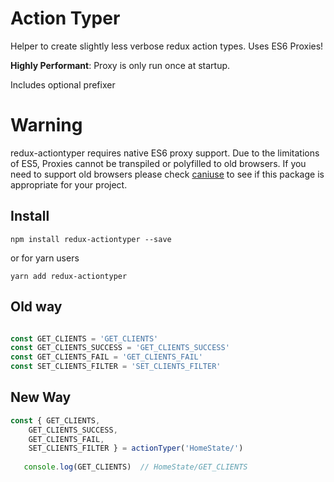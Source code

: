 # Action Typer

Helper to create slightly less verbose redux action types. Uses ES6 Proxies!

**Highly Performant**: Proxy is only run once at startup.

Includes optional prefixer 

# Warning

redux-actiontyper requires native ES6 proxy support. Due to the limitations of ES5, Proxies cannot be transpiled or polyfilled to old browsers. If you need to support old browsers please check [caniuse](https://caniuse.com/#feat=proxy) to see if this package is appropriate for your project.


## Install

`npm install redux-actiontyper --save`

or for yarn users

`yarn add redux-actiontyper`

## Old way

```javascript

const GET_CLIENTS = 'GET_CLIENTS'
const GET_CLIENTS_SUCCESS = 'GET_CLIENTS_SUCCESS'
const GET_CLIENTS_FAIL = 'GET_CLIENTS_FAIL'
const SET_CLIENTS_FILTER = 'SET_CLIENTS_FILTER'
```

## New Way

```javascript
const { GET_CLIENTS,
	GET_CLIENTS_SUCCESS,
	GET_CLIENTS_FAIL, 
	SET_CLIENTS_FILTER } = actionTyper('HomeState/')
    
   console.log(GET_CLIENTS)  // HomeState/GET_CLIENTS
```
